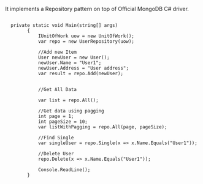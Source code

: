 It implements a Repository pattern on top of Official MongoDB C# driver. 

<pre><code>
  private static void Main(string[] args)
        {
            IUnitOfWork uow = new UnitOfWork();
            var repo = new UserRepository(uow);

            //Add new Item
            User newUser = new User();
            newUser.Name = "User1";
            newUser.Address = "User address";
            var result = repo.Add(newUser);


            //Get All Data

            var list = repo.All();

            //Get data using pagging
            int page = 1;
            int pageSize = 10;
            var listWithPagging = repo.All(page, pageSize);

            //Find Single
            var singleUser = repo.Single(x => x.Name.Equals("User1"));

            //Delete User
            repo.Delete(x => x.Name.Equals("User1"));

            Console.ReadLine();
        }
</code></pre>
